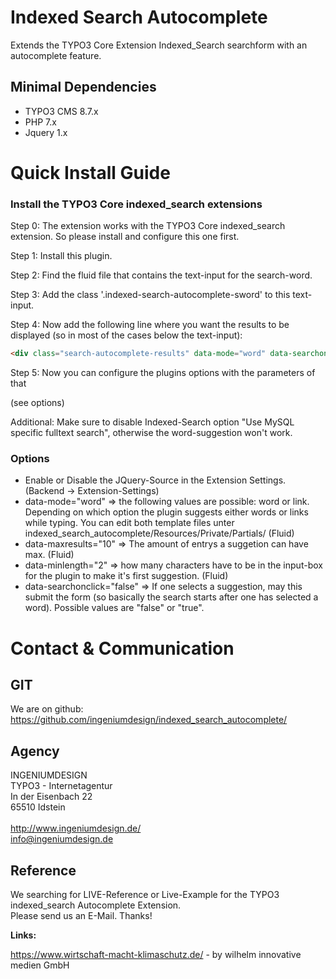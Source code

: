# Indexed Search Autocomplete

Extends the TYPO3 Core Extension Indexed_Search searchform with an autocomplete feature.

## Minimal Dependencies

* TYPO3 CMS 8.7.x
* PHP 7.x
* Jquery 1.x

# Quick Install Guide

### Install the TYPO3 Core indexed_search extensions

Step 0: The extension works with the TYPO3 Core indexed_search extension. So please install and configure this one first.

Step 1: Install this plugin.

Step 2: Find the fluid file that contains the text-input for the search-word.

Step 3: Add the class '.indexed-search-autocomplete-sword' to this text-input.

Step 4: Now add the following line where you want the results to be displayed (so in most of the cases below the text-input):
```html
<div class="search-autocomplete-results" data-mode="word" data-searchonclick="false" data-maxresults="10" data-minlength="2" data-searchurl="{f:uri.action(action: 'search', pageType: '7423794', noCache: 1, noCacheHash: 1, extensionName: 'indexedSearchAutocomplete', controller: 'Search')}"></div>
```

Step 5: Now you can configure the plugins options with the parameters of that <Div> (see options)

Additional: Make sure to disable Indexed-Search option "Use MySQL specific fulltext search", otherwise the word-suggestion won't work.

### Options

* Enable or Disable the JQuery-Source in the Extension Settings. (Backend -> Extension-Settings)
* data-mode="word" => the following values are possible: word or link. Depending on which option the plugin suggests either words or links while typing. You can edit both template files unter indexed_search_autocomplete/Resources/Private/Partials/ (Fluid)
* data-maxresults="10" => The amount of entrys a suggetion can have max. (Fluid)
* data-minlength="2" => how many characters have to be in the input-box for the plugin to make it's first suggestion. (Fluid)
* data-searchonclick="false" => If one selects a suggestion, may this submit the form (so basically the search starts after one has selected a word). Possible values are "false" or "true". 

# Contact &amp; Communication

## GIT

We are on github:<br />
https://github.com/ingeniumdesign/indexed_search_autocomplete/


## Agency

INGENIUMDESIGN<br />
TYPO3 - Internetagentur<br />
In der Eisenbach 22<br />
65510 Idstein<br />
<br />
http://www.ingeniumdesign.de/<br />
info@ingeniumdesign.de

## Reference

We searching for LIVE-Reference or Live-Example for the TYPO3 indexed_search Autocomplete Extension.<br />
Please send us an E-Mail. Thanks!

**Links:**

https://www.wirtschaft-macht-klimaschutz.de/ - by wilhelm innovative medien GmbH